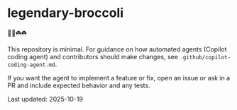 # legendary-broccoli
🐲🐲☘️☘️

This repository is minimal. For guidance on how automated agents (Copilot coding agent) and contributors should make changes, see `.github/copilot-coding-agent.md`.

If you want the agent to implement a feature or fix, open an issue or ask in a PR and include expected behavior and any tests.

Last updated: 2025-10-19

